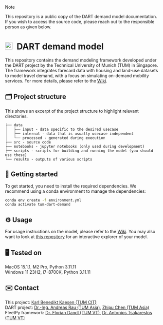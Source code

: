 > [!NOTE]
> This repository is a public copy of the DART demand model documentation. If you wish to access the source code, please reach out to the responsible person as given below.

# <img src="https://upload.wikimedia.org/wikipedia/commons/c/c8/Logo_of_the_Technical_University_of_Munich.svg" height="24">&ensp;DART demand model

This repository contains the demand modeling framework developed under the DART project by the Technical University of Munich (TUM) in Singapore. The framework integrates farecard data with housing and land-use datasets to model travel demand, with a focus on simulating on-demand mobility services. For more details, please refer to the [Wiki](https://github.com/Cacaonut/tum-dart-demand-wiki/wiki).

## 🗂️ Project structure
This shows an excerpt of the project structure to highlight relevant directories.
```
├── data
│   ├── input - data specific to the desired usecase
│   ├── internal - data that is usually usecase independent
│   └── processed - generated during execution
├── src - source code
├── notebooks - jupyter notebooks (only used during development)
├── scripts - scripts for building and running the model (you should use these)
└── results - outputs of various scripts
```

## 🚀 Getting started
To get started, you need to install the required dependencies. We recommend using a conda environment to manage the dependencies:
```bash
conda env create -f environment.yml
conda activate tum-dart-demand
```

## ⚙️ Usage
For usage instructions on the model, please refer to the [Wiki](https://github.com/Cacaonut/tum-dart-demand-wiki/wiki/2.-Usage).
You may also want to look at [this repository](https://github.com/Cacaonut/tum-dart-demand-explorer) for an interactive explorer of your model.

## 🖥️ Tested on
MacOS 15.1.1, M2 Pro, Python 3.11.11<br>
Windows 11 23H2, i7-8700K, Python 3.11.11

## ✉️ Contact
This project: [Karl Benedikt Kaesen (TUM CIT)](mailto:benedikt.kaesen@tum.de)<br>
DART project: [Dr.-Ing. Andreas Rau (TUM Asia)](mailto:andreas.rau@tum-asia.edu.sg), [Zhipu Chen (TUM Asia)](mailto:zhipu.chen@tum.de)<br>
FleetPy framework: [Dr. Florian Dandl (TUM VT)](mailto:florian.dandl@tum.de), [Dr. Antonios Tsakarestos (TUM VT)](mailto:antonios.tsakarestos@tum.de)
